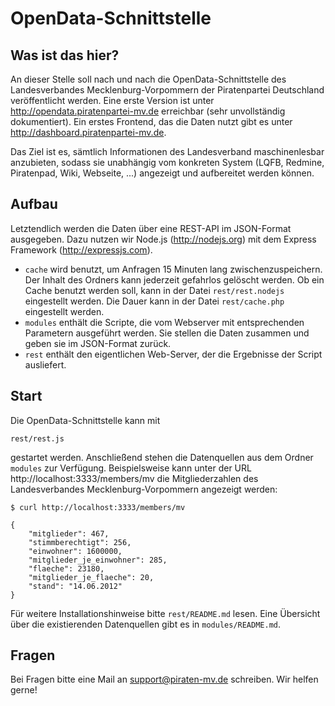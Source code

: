 OpenData-Schnittstelle
======================

Was ist das hier?
-----------------

An dieser Stelle soll nach und nach die OpenData-Schnittstelle des Landesverbandes Mecklenburg-Vorpommern der Piratenpartei Deutschland veröffentlicht werden. Eine erste Version ist unter http://opendata.piratenpartei-mv.de erreichbar (sehr unvollständig dokumentiert). Ein erstes Frontend, das die Daten nutzt gibt es unter http://dashboard.piratenpartei-mv.de.

Das Ziel ist es, sämtlich Informationen des Landesverband maschinenlesbar anzubieten, sodass sie unabhängig vom konkreten System (LQFB, Redmine, Piratenpad, Wiki, Webseite, ...) angezeigt und aufbereitet werden können.

Aufbau
------

Letztendlich werden die Daten über eine REST-API im JSON-Format ausgegeben. Dazu nutzen wir Node.js (http://nodejs.org) mit dem Express Framework (http://expressjs.com).

- `cache` wird benutzt, um Anfragen 15 Minuten lang zwischenzuspeichern. Der Inhalt des Ordners kann jederzeit gefahrlos gelöscht werden. Ob ein Cache benutzt werden soll, kann in der Datei `rest/rest.nodejs` eingestellt werden. Die Dauer kann in der Datei `rest/cache.php` eingestellt werden.
- `modules` enthält die Scripte, die vom Webserver mit entsprechenden Parametern ausgeführt werden. Sie stellen die Daten zusammen und geben sie im JSON-Format zurück.
- `rest` enthält den eigentlichen Web-Server, der die Ergebnisse der Script ausliefert.

Start
-----

Die OpenData-Schnittstelle kann mit

    rest/rest.js

gestartet werden. Anschließend stehen die Datenquellen aus dem Ordner `modules` zur Verfügung. Beispielsweise kann unter der URL http://localhost:3333/members/mv die Mitgliederzahlen des Landesverbandes Mecklenburg-Vorpommern angezeigt werden:

    $ curl http://localhost:3333/members/mv
    
    {
        "mitglieder": 467,
        "stimmberechtigt": 256,
        "einwohner": 1600000,
        "mitglieder_je_einwohner": 285,
        "flaeche": 23180,
        "mitglieder_je_flaeche": 20,
        "stand": "14.06.2012"
    }

Für weitere Installationshinweise bitte `rest/README.md` lesen. Eine Übersicht über die existierenden Datenquellen gibt es in `modules/README.md`.


Fragen
------

Bei Fragen bitte eine Mail an support@piraten-mv.de schreiben. Wir helfen gerne!
